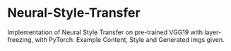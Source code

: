 # Neural-Style-Transfer
Implementation of Neural Style Transfer on pre-trained VGG19 with layer-freezing, with PyTorch. Example Content, Style and Generated imgs given.

